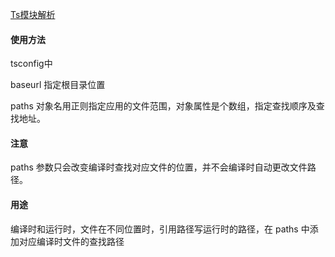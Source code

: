 [Ts模块解析](https://www.tslang.cn/docs/handbook/module-resolution.html#base-url)

#### 使用方法

tsconfig中

baseurl 指定根目录位置

paths 对象名用正则指定应用的文件范围，对象属性是个数组，指定查找顺序及查找地址。

#### 注意

paths 参数只会改变编译时查找对应文件的位置，并不会编译时自动更改文件路径。

#### 用途

编译时和运行时，文件在不同位置时，引用路径写运行时的路径，在 paths 中添加对应编译时文件的查找路径